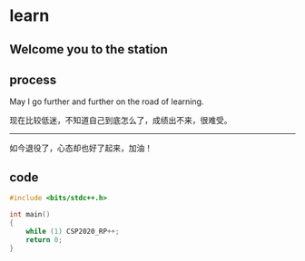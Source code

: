 # learn

## Welcome you to the station

## process

May I go further and further on the road of learning.

现在比较低迷，不知道自己到底怎么了，成绩出不来，很难受。

-----

如今退役了，心态却也好了起来，加油！

## code

```cpp
#include <bits/stdc++.h>

int main()
{
    while (1) CSP2020_RP++;
    return 0;
}
```
